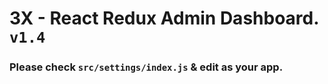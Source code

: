 # 3X - React Redux Admin Dashboard. `v1.4`

### Please check `src/settings/index.js` & edit as your app.
